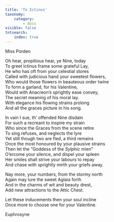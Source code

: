 ```yaml
---
title: 'To Ictinus'
taxonomy:
    category:
        - docs
visible: false
tntsearch:
    index: true
---
```


<div class="author">Miss Porden</div>

Oh hear, propitious hear, ye Nine, today  
To greet Ictinus frame some grateful Lay,  
He who has oft from your celestial stores  
Called with judicious hand your sweetest flowers,  
Who would those flowers in beauteous order twine  
To form a garland, for his Valentine,  
Would with Anacreon’s sprightly ease convey,  
The secret meaning of his moral lay.  
With elegance his flowing strains prolong  
And all the graces picture in his song.  

In vain I sue, th’ offended Nine disdain  
For such a recreant to inspire my strain  
Who since the Graces from the scene retire  
To sing refuses, and neglects the lyre  
Yet still though two are fled, a third remains  
Once the most honoured by your plausive strains  
Then let the “Goddess of the *Sylphic* mien”  
O’ercome your silence, and dispel your spleen  
Her smiles shall strive your labours to repay  
And chase with sprightly mirth your griefs away.

Nay more, your numbers, from the stormy north  
Again may lure the sweet Aglaia forth  
And in the charms of wit and beauty drest,  
Add new attractions to the Attic Chest.  

Let these inducements then your soul incline  
Once more to choose one for your Valentine.

Euphrosyne